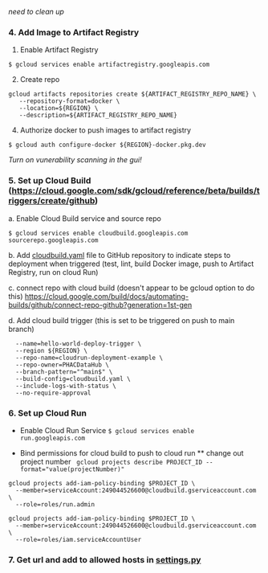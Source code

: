 *need to clean up*

### 4. Add Image to Artifact Registry
1. Enable Artifact Registry

```$ gcloud services enable artifactregistry.googleapis.com```

2. Create repo 
``` 
gcloud artifacts repositories create ${ARTIFACT_REGISTRY_REPO_NAME} \
   --repository-format=docker \
   --location=${REGION} \
   --description=${ARTIFACT_REGISTRY_REPO_NAME}
```

<!-- c. give service account permission to read from repo
gcloud artifacts repositories add-iam-policy-binding ${ARTIFACT_REGISTRY_REPO_NAME} \
    --location=${REGION} \
    --member=serviceAccount:${PROJECT_NUMBER}-compute@developer.gserviceaccount.com \
    --role="roles/artifactregistry.reader" -->

4. Authorize docker to push images to artifact registry

```$ gcloud auth configure-docker ${REGION}-docker.pkg.dev``` 

<!-- *not sure if we need to do this if deploying through cloud build triggers* -->
<!-- * Authorize docker to push images to artifact registry 
```$ gcloud auth configure-docker ```
* build and push image to registry
    ``` $ docker-compose build  ```
    ```$ docker-compose push ```  -->

*Turn on vunerability scanning in the gui!*

### 5. Set up Cloud Build  (https://cloud.google.com/sdk/gcloud/reference/beta/builds/triggers/create/github)
a. Enable Cloud Build service and source repo

```$ gcloud services enable cloudbuild.googleapis.com sourcerepo.googleapis.com```


b. Add [cloudbuild.yaml](cloudbuild.yaml) file to GitHub repository to indicate steps to deployment when triggered (test, lint, build Docker image, push to Artifact Registry, run on cloud Run)

c. connect repo with cloud build (doesn't appear to be gcloud option to do this)
https://cloud.google.com/build/docs/automating-builds/github/connect-repo-github?generation=1st-gen


d. Add cloud build trigger (this is set to be triggered on push to main branch)
```$ gcloud builds triggers create github \
  --name=hello-world-deploy-trigger \
  --region ${REGION} \
  --repo-name=cloudrun-deployment-example \
  --repo-owner=PHACDataHub \
  --branch-pattern="^main$" \
  --build-config=cloudbuild.yaml \
  --include-logs-with-status \
  --no-require-approval
  ```

### 6. Set up Cloud Run 
* Enable Cloud Run Service 
    ```$ gcloud services enable run.googleapis.com ```

* Bind permissions for cloud build to push to cloud run 
** change out project number 
```  gcloud projects describe PROJECT_ID --format="value(projectNumber)" ```

```
gcloud projects add-iam-policy-binding $PROJECT_ID \
  --member=serviceAccount:249044526600@cloudbuild.gserviceaccount.com \
  --role=roles/run.admin
```

```
gcloud projects add-iam-policy-binding $PROJECT_ID \
  --member=serviceAccount:249044526600@cloudbuild.gserviceaccount.com \
  --role=roles/iam.serviceAccountUser
```

### 7. Get url and add to allowed hosts in [settings.py](../djangoproject/djangoproject/settings.py)